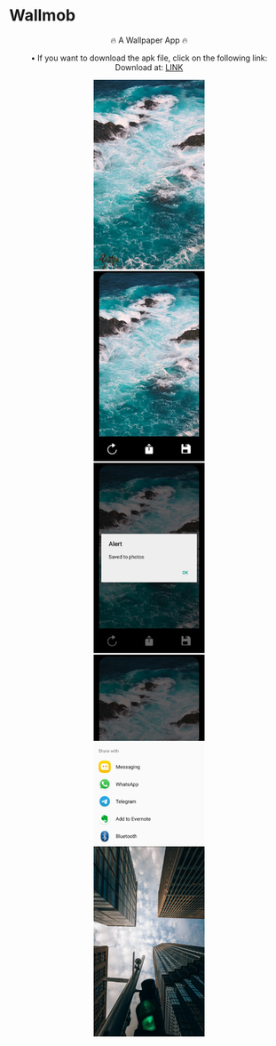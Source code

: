 # Wallmob
<div align="center">
  
  🔥 A Wallpaper App 🔥
  
  • If you want to download the apk file, click on the following link:<br />
    Download at: <a href="https://drive.google.com/file/d/1sLAQJWiH22EToF0NY3tJ8bFGm8cr9mEC/view?usp=sharing">LINK</a>
  
 <!---  SCREENSHOOT   -->
<div>
    <img src="./screenshot-1.jpg" width="200"/><br>
    <img src="./screenshot-2.jpg" width="200"/><br>
    <img src="./screenshot-3.jpg" width="200"/><br>
    <img src="./screenshot-4.jpg" width="200"/><br>
    <img src="./screenshot-5.jpg" width="200"/>
</div>
</div>
